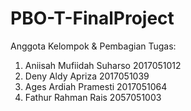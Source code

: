 # PBO-T-FinalProject

Anggota Kelompok & Pembagian Tugas:
1. Aniisah Mufiidah Suharso   2017051012  
2. Deny Aldy Apriza           2017051039
3. Ages Ardiah Pramesti       2017051064
4. Fathur Rahman Rais         2057051003
